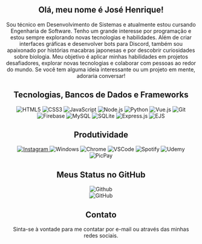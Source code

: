 <h2 align="center">Olá, meu nome é José Henrique!</h2>
<p align="center">Sou técnico em Desenvolvimento de Sistemas e atualmente estou cursando Engenharia de Software. Tenho um grande interesse por programação e estou sempre explorando novas tecnologias e habilidades. Além de criar interfaces gráficas e desenvolver bots para Discord, também sou apaixonado por histórias macabras japonesas e por descobrir curiosidades sobre biologia. Meu objetivo é aplicar minhas habilidades em projetos desafiadores, explorar novas tecnologias e colaborar com pessoas ao redor do mundo. Se você tem alguma ideia interessante ou um projeto em mente, adoraria conversar!</p>

<h2 align="center">Tecnologias, Bancos de Dados e Frameworks</h2>
<p align="center">
  <img src="https://img.shields.io/badge/HTML5-101010?style=for-the-badge&logo=html5&logoColor=e34f26" alt="HTML5"/>
  <img src="https://img.shields.io/badge/CSS3-101010?style=for-the-badge&logo=css3&logoColor=00afe1" alt="CSS3"/>
  
  <img src="https://img.shields.io/badge/JavaScript-101010?style=for-the-badge&logo=javascript&logoColor=f7df1e" alt="JavaScript"/>
  <img src="https://img.shields.io/badge/Node.js-101010?style=for-the-badge&logo=node.js&logoColor=6cc24a" alt="Node.js"/>
  <img src="https://img.shields.io/badge/Python-101010?style=for-the-badge&logo=python&logoColor=2a4e6c" alt="Python"/>
  
  <img src="https://img.shields.io/badge/Vue.js-101010?style=for-the-badge&logo=vue.js&logoColor=42b883" alt="Vue.js"/>
  <img src="https://img.shields.io/badge/Git-101010?style=for-the-badge&logo=git&logoColor=c9510c" alt="Git"/>
  
  <img src="https://img.shields.io/badge/Firebase-101010?style=for-the-badge&logo=firebase&logoColor=e66000" alt="Firebase"/>
  <img src="https://img.shields.io/badge/MySQL-101010?style=for-the-badge&logo=mysql&logoColor=4479A1" alt="MySQL"/>
  <img src="https://img.shields.io/badge/SQLite-101010?style=for-the-badge&logo=sqlite&logoColor=4479A1" alt="SQLite"/>
  
  <img src="https://img.shields.io/badge/Express.js-101010?style=for-the-badge&logo=express&logoColor=white" alt="Express.js"/>
  <img src="https://img.shields.io/badge/EJS-101010?style=for-the-badge&logo=ejs&logoColor=ffd400" alt="EJS"/>
</p>

<h2 align="center">Produtividade</h2>
<p align="center">
  <a href="https://instagram.com/henrilima.llsh" target="_blank">
    <img src="https://img.shields.io/badge/Instagram-101010?style=for-the-badge&logo=instagram&logoColor=E4405F" alt="Instagram"/>
  </a>
  <img src="https://img.shields.io/badge/Windows-101010?style=for-the-badge&logo=windows&logoColor=0078D6" alt="Windows"/>
  <img src="https://img.shields.io/badge/Chrome-101010?style=for-the-badge&logo=google-chrome&logoColor=f2f2f2" alt="Chrome"/>
  <img src="https://img.shields.io/badge/Visual_Studio_Code-101010?style=for-the-badge&logo=vs-code&logoColor=f2f2f2" alt="VSCode"/>
  <img src="https://img.shields.io/badge/Spotify-101010?&style=for-the-badge&logo=spotify&logoColor=1ED760" alt="Spotify"/>
  <img src="https://img.shields.io/badge/Udemy-101010?style=for-the-badge&logo=Udemy&logoColor=EC5252" alt="Udemy"/>
  <img src="https://img.shields.io/badge/PicPay-101010?style=for-the-badge&logo=picpay&logoColor=21C25E" alt="PicPay"/>
</p>

<h2 align="center">Meus Status no GitHub</h2>
<p align="center">
  <img src="https://github-readme-stats.vercel.app/api?username=henrilima&theme=dark&show_icons=true&hide_border=true&count_private=true&locale=pt-br" alt="Github"/>
  <br />
  <img src="https://github-readme-stats.vercel.app/api/top-langs/?username=henrilima&theme=dark&show_icons=true&hide_border=true&locale=pt-br&langs_count=18&layout=donut" alt="GitHub"/>
</p>

<h2 align="center">Contato</h2>
<p align="center">Sinta-se à vontade para me contatar por e-mail ou através das minhas redes sociais.</p>
